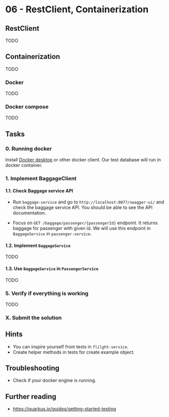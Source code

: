 # 06 - RestClient, Containerization

## RestClient

TODO

## Containerization

TODO

### Docker

TODO

### Docker compose

TODO

## Tasks

### 0. Running docker

Install [Docker desktop](https://docs.docker.com/desktop/) or other docker client. Our test database will run in docker container.

### 1. Implement BaggageClient

#### 1.1. Check Baggage service API

- Run `baggage-service` and go to `http://localhost:8077/swagger-ui/` and check the baggage service API. You should be able to see the API documentation.

- Focus on `GET /baggage/passenger/{passengerId}` endpoint. It returns baggage for passenger with given id. We will use this endpoint in `BaggageService` in `passenger-service`.

#### 1.2. Implement `BaggageService`

TODO

#### 1.3. Use `BaggageService` in `PassengerService`

TODO

### 5. Verify if everything is working

TODO

### X. Submit the solution

[//]: # (TODO after setting up github classroom)

## Hints

- You can inspire yourself from tests in `flilght-service`.
- Create helper methods in tests for create example object.

## Troubleshooting

- Check if your docker engine is running.

## Further reading

- https://quarkus.io/guides/getting-started-testing